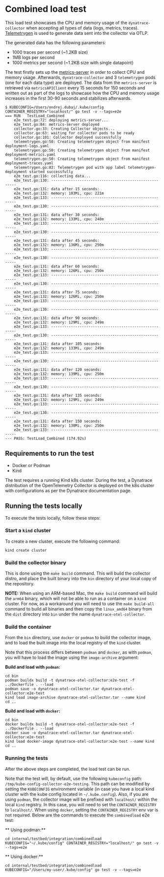 # Combined load test

This load test showcases the CPU and memory usage of the `dynatrace-collector` when accepting all
types of data (logs, metrics, traces).
[Telemetrygen](https://github.com/open-telemetry/opentelemetry-collector-contrib/tree/main/cmd/telemetrygen#telemetry-generator-for-opentelemetry)
is used to generate data sent into the collector via OTLP.

The generated data has the following parameters:

- 1000 traces per second (~1.2KB size)
- 1MB logs per second
- 1000 metrics per second (~1.2KB size with single datapoint)

The test firstly sets up the [metrics-server](https://kubernetes-sigs.github.io/metrics-server/)
in order to collect CPU and memory usage.
Afterwards, `dynatrace-collector` and 3 `telemetrygen` pods (one for each data type)
are deployed.
The data from the `metrics-server` is retrieved via `metricsAPIClient` every 15 seconds for 150 seconds
and written out as part of the logs to showcase how the CPU and memory usage increases in the first 30-90 seconds
and stabilizes afterwards.

```shell
$ KUBECONFIG=/Users/ondrej.dubaj/.kube/config CONTAINER_REGISTRY="localhost/" go test -v --tags=e2e
=== RUN   TestLoad_Combined
    e2e_test.go:72: deploying metrics-server...
    e2e_test.go:84: metrics-server deployed
    collector.go:33: Creating Collector objects...
    collector.go:63: waiting for collector pods to be ready
    collector.go:101: Collector deployed successfully
    telemetrygen.go:50: Creating telemetrygen object from manifest deployment-logs.yaml
    telemetrygen.go:50: Creating telemetrygen object from manifest deployment-metrics.yaml
    telemetrygen.go:50: Creating telemetrygen object from manifest deployment-traces.yaml
    telemetrygen.go:82: Telemetrygen pod with app label telemetrygen-deployment started successfully
    e2e_test.go:116: collecting data...
    e2e_test.go:130: ------------------------------------------------------
    e2e_test.go:131: data after 15 seconds:
    e2e_test.go:132: memory: 103Mi, cpu: 221m
    e2e_test.go:133: ------------------------------------------------------
    e2e_test.go:130: ------------------------------------------------------
    e2e_test.go:131: data after 30 seconds:
    e2e_test.go:132: memory: 133Mi, cpu: 248m
    e2e_test.go:133: ------------------------------------------------------
    e2e_test.go:130: ------------------------------------------------------
    e2e_test.go:131: data after 45 seconds:
    e2e_test.go:132: memory: 136Mi, cpu: 250m
    e2e_test.go:133: ------------------------------------------------------
    e2e_test.go:130: ------------------------------------------------------
    e2e_test.go:131: data after 60 seconds:
    e2e_test.go:132: memory: 126Mi, cpu: 250m
    e2e_test.go:133: ------------------------------------------------------
    e2e_test.go:130: ------------------------------------------------------
    e2e_test.go:131: data after 75 seconds:
    e2e_test.go:132: memory: 126Mi, cpu: 250m
    e2e_test.go:133: ------------------------------------------------------
    e2e_test.go:130: ------------------------------------------------------
    e2e_test.go:131: data after 90 seconds:
    e2e_test.go:132: memory: 129Mi, cpu: 249m
    e2e_test.go:133: ------------------------------------------------------
    e2e_test.go:130: ------------------------------------------------------
    e2e_test.go:131: data after 105 seconds:
    e2e_test.go:132: memory: 133Mi, cpu: 249m
    e2e_test.go:133: ------------------------------------------------------
    e2e_test.go:130: ------------------------------------------------------
    e2e_test.go:131: data after 120 seconds:
    e2e_test.go:132: memory: 139Mi, cpu: 250m
    e2e_test.go:133: ------------------------------------------------------
    e2e_test.go:130: ------------------------------------------------------
    e2e_test.go:131: data after 135 seconds:
    e2e_test.go:132: memory: 129Mi, cpu: 249m
    e2e_test.go:133: ------------------------------------------------------
    e2e_test.go:130: ------------------------------------------------------
    e2e_test.go:131: data after 150 seconds:
    e2e_test.go:132: memory: 130Mi, cpu: 250m
    e2e_test.go:133: ------------------------------------------------------
--- PASS: TestLoad_Combined (174.92s)
```

## Requirements to run the test

- Docker or Podman
- Kind

The test requires a running Kind k8s cluster. During the test,
a Dynatrace distribution of the OpenTelemetry Collector is deployed
on the k8s cluster with configurations as per the Dynatrace documentation page.

## Running the tests locally

To execute the tests locally, follow these steps:

### Start a `kind` cluster

To create a new cluster, execute the following command:

```shell
kind create cluster
```
### Build the collector binary

This is done using the `make build` command.
This will build the collector distro, and place the built binary 
into the `bin` directory of your local copy of the repository.

**NOTE:** When using an ARM-based Mac, the `make build` command will build the `arm64` binary, which
will not be able to run as a container on a `kind` cluster.
For now, as a workaround you will need to use the `make build-all` command to build all binaries and then copy the
`linux_amd64` binary from the `dist` directory into `bin` under the name `dynatrace-otel-collector`.

### Build the container

From the `bin` directory, use `docker` or `podman` to build the collector image, and to load the built
image into the local registry of the `kind` cluster.

Note that this process differs between `podman` and `docker`, as with `podman`, you will have to
load the image using the `image-archive` argument:

**Build and load with `podman`:**
```shell
cd bin
podman buildx build -t dynatrace-otel-collector:e2e-test -f ../Dockerfile . --load
podman save -o dynatrace-otel-collector.tar dynatrace-otel-collector:e2e-test
kind load image-archive dynatrace-otel-collector.tar --name kind
cd ..
```

**Build and load with `docker`:**
```shell
cd bin
docker buildx build -t dynatrace-otel-collector:e2e-test -f ../Dockerfile . --load
docker save -o dynatrace-otel-collector.tar dynatrace-otel-collector:e2e-test
kind load docker-image dynatrace-otel-collector:e2e-test --name kind
cd ..
```

### Running the tests

After the above steps are completed, the load test can be run.

Note that the test will, by default, use the following `kubeconfig` path: `/tmp/kube-config-collector-e2e-testing`.
This path can be modified by setting the `KUBECONFIG` environment variable (in case you have a local kind cluster with the
kube config located in `~/.kube.config`).
Also, if you are using `podman`, the collector image will be prefixed with `localhost/` within the local
`kind` registry. In this case, you will need to set the `CONTAINER_REGISTRY` to `localhost/`.
When using `docker`, setting the `CONTAINER_REGISTRY` env var is not required.
Below are the commands to execute the `combinedload` e2e test:

** Using podman:**
```shell
cd internal/testbed/integration/combinedload
KUBECONFIG="~/.kube/config" CONTAINER_REGISTRY="localhost/" go test -v --tags=e2e
```

** Using docker:**
```shell
cd internal/testbed/integration/combinedload
KUBECONFIG="/Users/my-user/.kube/config" go test -v --tags=e2e
```
